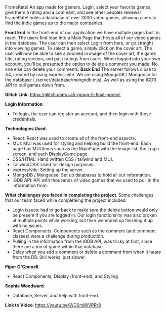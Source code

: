 FrameRate! An app made for gamers. Login, select your favorite games, give them a rating and a comment, and see other peoples reviews! FrameRate! holds a database of over 3000 video games, allowing users to find the indie games up to the major companies.

**Front End**
In the front-end of our application we have multiple pages built in react. The users first load into a Main Page that hosts all of our video games in the database. The user can then select Login from here, or go straight into viewing games. To select a game, simply click on the cover art. The user will now be able to see a zoomed in image of the cover art, the game title, rating section, and past ratings from users.
When logged into your own account, you'll be presented the option to delete a comment you made. No one else can delete your comments.
**Back End**
The server follows close to A4, created by using express-vite. We are using MongoDB / Mongoose for the database (./server/database/mongodb.mjs). As well as using the IGDB API to pull games down from. 

**Glitch Link**: https://glitch.com/~a5-group-5-final-project

**Login Information**:

- To login, the user can register an account, and then login with those credentials.

**Technologies Used**:

- React: React was used to create all of the front-end aspects.
- MUI: MUI was used for styling and helping build the front-end. Each page has MUI items such as the MainPage with the image list, the Login screen, and each DisplayGame page.
- CSS/HTML: Hand written CSS / tailwind and MUI.
- TailwindCSS: Used for design purposes.
- express/vite: Setting up the server.
- MongoDB / Mongoose: Set up databases to hold all our information.
- IGDB API: API with thousands of video games that we used to pull in the information from.

**What challenges you faced in completing the project**.
Some challenges that our team faced while completeing the project included:

- Login issues: had to go back to make sure the delete button would only be present if you are logged in. Our login functionality was also broken at multiple points while working, but then we ended up finishing it up with no issues.
- React Components: Components such as the comment (and comment classes) were a challenge during production.
- Pulling in the information from the IGDB API, was tricky at first, since there are a ton of game within that database.
- Delay when you add a comment or delete a comment from when it hears from the DB. Still works, just slower. 

**Piper O'Connell**:

- React Components, Display (front-end), and Styling

**Sophia Woodward**:

- Database, Server, and help with front-end.

**Link to Video**: https://youtu.be/WC0mWiVPRr8
